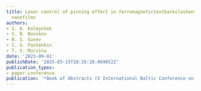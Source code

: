 ```yaml
---
title: Laser control of pinning effect in ferromagnetictextbackslashantiferromagnetic
  nanofilms
authors:
- I. A. Kolmychek
- V. B. Novikov
- N. S. Gusev
- I. U. Pashenkin
- T. V. Murzina
date: '2023-09-01'
publishDate: '2025-03-15T18:26:10.869652Z'
publication_types:
- paper-conference
publication: '*Book of Abstracts (V International Baltic Conference on Magnetism 2023)*'
---
```

